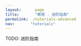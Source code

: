 ```yaml
---
layout: 	 page
title: 		 "教程 - 进阶指南"
permalink: 	/tutorials-advanced
nav:       "tutorials"
---
```


TODO: 进阶指南